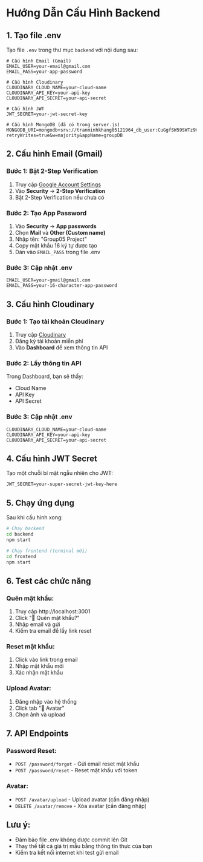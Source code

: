 # Hướng Dẫn Cấu Hình Backend

## 1. Tạo file .env

Tạo file `.env` trong thư mục `backend` với nội dung sau:

```env
# Cấu hình Email (Gmail)
EMAIL_USER=your-email@gmail.com
EMAIL_PASS=your-app-password

# Cấu hình Cloudinary
CLOUDINARY_CLOUD_NAME=your-cloud-name
CLOUDINARY_API_KEY=your-api-key
CLOUDINARY_API_SECRET=your-api-secret

# Cấu hình JWT
JWT_SECRET=your-jwt-secret-key

# Cấu hình MongoDB (đã có trong server.js)
MONGODB_URI=mongodb+srv://tranminhkhang05121964_db_user:CuGgfSW59SWTz9Hz@cluster0.lwvtbtn.mongodb.net/groupDB?retryWrites=true&w=majority&appName=groupDB
```

## 2. Cấu hình Email (Gmail)

### Bước 1: Bật 2-Step Verification
1. Truy cập [Google Account Settings](https://myaccount.google.com/)
2. Vào **Security** → **2-Step Verification**
3. Bật 2-Step Verification nếu chưa có

### Bước 2: Tạo App Password
1. Vào **Security** → **App passwords**
2. Chọn **Mail** và **Other (Custom name)**
3. Nhập tên: "Group05 Project"
4. Copy mật khẩu 16 ký tự được tạo
5. Dán vào `EMAIL_PASS` trong file .env

### Bước 3: Cập nhật .env
```env
EMAIL_USER=your-gmail@gmail.com
EMAIL_PASS=your-16-character-app-password
```

## 3. Cấu hình Cloudinary

### Bước 1: Tạo tài khoản Cloudinary
1. Truy cập [Cloudinary](https://cloudinary.com/)
2. Đăng ký tài khoản miễn phí
3. Vào **Dashboard** để xem thông tin API

### Bước 2: Lấy thông tin API
Trong Dashboard, bạn sẽ thấy:
- Cloud Name
- API Key  
- API Secret

### Bước 3: Cập nhật .env
```env
CLOUDINARY_CLOUD_NAME=your-cloud-name
CLOUDINARY_API_KEY=your-api-key
CLOUDINARY_API_SECRET=your-api-secret
```

## 4. Cấu hình JWT Secret

Tạo một chuỗi bí mật ngẫu nhiên cho JWT:

```env
JWT_SECRET=your-super-secret-jwt-key-here
```

## 5. Chạy ứng dụng

Sau khi cấu hình xong:

```bash
# Chạy backend
cd backend
npm start

# Chạy frontend (terminal mới)
cd frontend  
npm start
```

## 6. Test các chức năng

### Quên mật khẩu:
1. Truy cập http://localhost:3001
2. Click "🔐 Quên mật khẩu?"
3. Nhập email và gửi
4. Kiểm tra email để lấy link reset

### Reset mật khẩu:
1. Click vào link trong email
2. Nhập mật khẩu mới
3. Xác nhận mật khẩu

### Upload Avatar:
1. Đăng nhập vào hệ thống
2. Click tab "📸 Avatar"
3. Chọn ảnh và upload

## 7. API Endpoints

### Password Reset:
- `POST /password/forgot` - Gửi email reset mật khẩu
- `POST /password/reset` - Reset mật khẩu với token

### Avatar:
- `POST /avatar/upload` - Upload avatar (cần đăng nhập)
- `DELETE /avatar/remove` - Xóa avatar (cần đăng nhập)

## Lưu ý:
- Đảm bảo file .env không được commit lên Git
- Thay thế tất cả giá trị mẫu bằng thông tin thực của bạn
- Kiểm tra kết nối internet khi test gửi email


